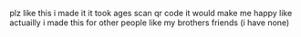 plz like this i made it it took ages scan qr code it would make me happy
like actuailly i made this for other people like my brothers friends (i have none)
